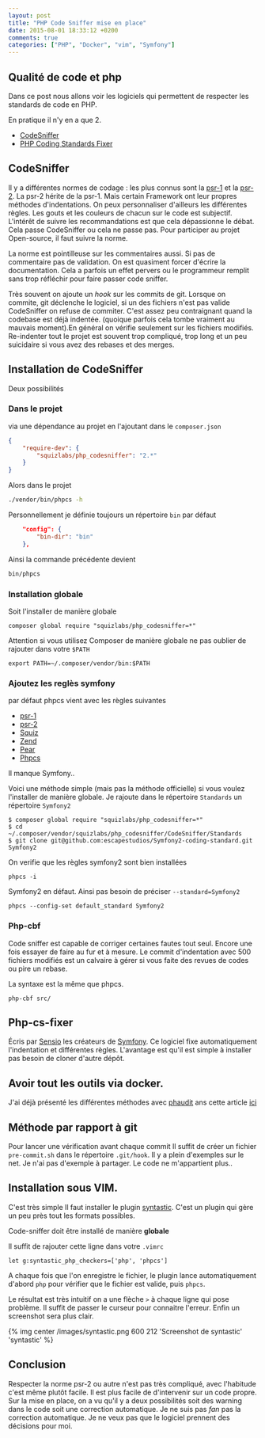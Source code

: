 ```yaml
---
layout: post
title: "PHP Code Sniffer mise en place"
date: 2015-08-01 18:33:12 +0200
comments: true
categories: ["PHP", "Docker", "vim", "Symfony"] 
---
```


## Qualité de code et php
Dans ce post nous allons voir les logiciels qui permettent de respecter les standards de code en PHP. 

En pratique il n'y en a que 2.

 * [CodeSniffer](https://github.com/squizlabs/PHP_CodeSniffer)
 * [PHP Coding Standards Fixer](http://cs.sensiolabs.org/)

## CodeSniffer

Il y a différentes normes de codage :  les plus connus sont la [psr-1](http://www.php-fig.org/psr/psr-1/) et la [psr-2](http://www.php-fig.org/psr/psr-2/). La psr-2 hérite de la psr-1. Mais certain Framework ont leur propres méthodes d'indentations. On peux personnaliser d'ailleurs les différentes règles. Les gouts et les couleurs de chacun sur le code est subjectif. L'intérêt de suivre les recommandations est que cela dépassionne le débat. Cela passe CodeSniffer ou cela ne passe pas. Pour participer au projet Open-source, il faut suivre la norme. 

La norme est pointilleuse sur les commentaires aussi. Si pas de commentaire pas de validation. On est quasiment forcer d'écrire la documentation. Cela a parfois un effet pervers ou le programmeur remplit sans trop réfléchir pour faire passer code sniffer.

Très souvent on ajoute un *hook* sur les commits de git. Lorsque on commite, git déclenche le logiciel, si un des fichiers n'est pas valide CodeSniffer on refuse de commiter. C'est assez peu contraignant quand la codebase est déjà indentée. (quoique parfois cela tombe vraiment au mauvais moment).En général on vérifie seulement sur les fichiers modifiés. Re-indenter tout le projet est souvent trop compliqué, trop long et un peu suicidaire si vous avez des rebases et des merges. 


## Installation de CodeSniffer

Deux possibilités

### Dans le projet
via une dépendance au projet en l'ajoutant dans le `composer.json`

``` json
{
    "require-dev": {
        "squizlabs/php_codesniffer": "2.*"
    }
}
```

Alors dans le projet
``` sh
./vendor/bin/phpcs -h
```

Personnellement je définie toujours un répertoire `bin` par défaut

``` json
    "config": {
        "bin-dir": "bin"
    },
```

Ainsi la commande précédente devient

``` sh
bin/phpcs 
```
### Installation globale

Soit l'installer de manière globale

```
composer global require "squizlabs/php_codesniffer=*"
```

Attention si vous utilisez Composer de manière globale ne pas oublier de rajouter dans votre `$PATH`
```
export PATH=~/.composer/vendor/bin:$PATH
```


### Ajoutez les reglès symfony
par défaut phpcs vient avec les règles suivantes

 * [psr-1](http://www.php-fig.org/psr/psr-1/)
 * [psr-2](http://www.php-fig.org/psr/psr-2/)
 * [Squiz](https://github.com/squizlabs/PHP_CodeSniffer/tree/master/CodeSniffer/Standards/Squiz)
 * [Zend](http://framework.zend.com/manual/1.12/fr/coding-standard.html)
 * [Pear](https://pear.php.net/manual/en/standards.php)
 * [Phpcs](https://github.com/squizlabs/PHP_CodeSniffer/tree/master/CodeSniffer/Standards/PHPCS)

Il manque Symfony.. 

Voici une méthode simple (mais pas la méthode officielle) si vous voulez l'installer de manière globale. Je rajoute dans le répertoire `Standards` un répertoire `Symfony2`

```
$ composer global require "squizlabs/php_codesniffer=*"
$ cd ~/.composer/vendor/squizlabs/php_codesniffer/CodeSniffer/Standards
$ git clone git@github.com:escapestudios/Symfony2-coding-standard.git Symfony2
```
On verifie que les règles symfony2 sont bien installées
```
phpcs -i
```

Symfony2 en défaut. Ainsi pas besoin de préciser `--standard=Symfony2`

```
phpcs --config-set default_standard Symfony2
```

### Php-cbf

Code sniffer est capable de corriger certaines fautes tout seul. Encore une fois essayer de faire au fur et à mesure. Le commit d'indentation avec 500 fichiers modifiés est un calvaire à gérer si vous faite des revues de codes ou pire un rebase.

La syntaxe est la même que phpcs.
```
php-cbf src/ 
``` 
## Php-cs-fixer

Écris par [Sensio](http://sensiolabs.com/) les créateurs de [Symfony](http://symfony.com/). Ce logiciel fixe automatiquement l'indentation et différentes règles. L'avantage est qu'il est simple à installer pas besoin de cloner d'autre dépôt.

## Avoir tout les outils via docker.

J'ai déjà présenté les différentes méthodes avec [phaudit](https://github.com/jolicode/docker-images/tree/master/languages/php/phaudit) ans cette article [ici](/blog/2015/04/18/dockers-et-ci/)

## Méthode par rapport à git

Pour lancer une vérification avant chaque commit 
Il suffit de créer un fichier `pre-commit.sh` dans le répertoire `.git/hook`. Il y a plein d'exemples sur le net. Je n'ai pas d'exemple à partager. Le code ne m'appartient plus.. 

## Installation sous VIM.

C'est très simple Il faut installer le plugin [syntastic](https://github.com/scrooloose/syntastic). C'est un plugin qui gère un peu près tout les formats possibles.

Code-sniffer doit être installé de manière **globale**

Il suffit de rajouter cette ligne dans votre `.vimrc`

```
let g:syntastic_php_checkers=['php', 'phpcs']
```
A chaque fois que l'on enregistre le fichier, le plugin lance automatiquement d'abord `php` pour vérifier que le fichier est valide, puis `phpcs`. 

Le résultat est très intuitif on a une flèche `>` à chaque ligne qui pose problème. Il suffit de passer le curseur pour connaitre l'erreur. Enfin un screenshot sera plus clair.

{% img center /images/syntastic.png 600 212 'Screenshot de syntastic' 'syntastic' %}

## Conclusion

Respecter la norme psr-2 ou autre n'est pas très compliqué, avec l'habitude c'est même plutôt facile. Il est plus facile de d'intervenir sur un code propre. Sur la mise en place, on a vu qu'il y a deux possibilités soit des warning dans le code soit une correction automatique. Je ne suis pas *fan* pas la correction automatique. Je ne veux pas que le logiciel prennent des décisions pour moi.
